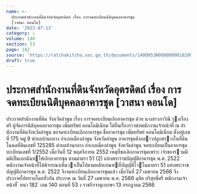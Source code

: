 ```yaml
---
name: >-
  ประกาศสำนักงานที่ดินจังหวัดอุตรดิตถ์ เรื่อง การจดทะเบียนนิติบุคคลอาคารชุด
  [วาสนา คอนโด]
date: '2023-07-13'
category: ง
volume: 140
section: 53
page: 182
source: 'https://ratchakitcha.soc.go.th/documents/140D053N0000000018200.pdf'
draft: true
---
```


# ประกาศสำนักงานที่ดินจังหวัดอุตรดิตถ์ เรื่อง การจดทะเบียนนิติบุคคลอาคารชุด [วาสนา คอนโด]

ประกาศสํานักงานที่ดิน จังหวัดลําพูน เรื่อง การจดทะเบียนเลิกอาคารชุด ด้วย นางสาวภาวิณี รุงเรืองศรี ผู้จัดการนิติบุคคลอาคารชุด เพิ่มทรัพย์ คอนโดมิเนียม ได้ยื่นเรื่องราวต่อพนักงานเจ้าหน้าที่ ณ สํานักงานที่ดินจังหวัดลําพูน ขอจดทะเบียนเลิกอาคารชุด ชื่ออาคารชุด เพิ่มทรัพย์ คอนโดมิเนียม ตั้งอยู่เลขที่ 175 หมู่ 9 ตําบลบ้านกลาง อําเภอเมืองลําพูน จังหวัดลําพูน อาคารชุดดังกลาวปลูกสรางในที่ดินโฉนดที่ดินเลขที่ 125285 ตําบลบ้านกลาง อําเภอเมืองลําพูน จังหวัดลําพูน จดทะเบียนเป็นอาคารชุด ทะเบียนเลขที่ 1/2552 เมื่อวันที่ 12 พฤศจิกายน 2552 เหตุที่ขอเลิกอาคารชุดเพราะ เจ้าของรวมมีมติเป็นเอกฉันทให้เลิกอาคารชุด ตามมาตรา 51 (2) แห่งพระราชบัญญัติอาคารชุด พ.ศ. 2522 พนักงานเจ้าหน้าที่ได้พิจารณาเห็นวาเป็นไปตามหลักเกณฑที่บัญญัติไวในมาตรา 51 แห่งพระราชบัญญัติอาคารชุด พ.ศ. 2522 จึงจดทะเบียนเลิกอาคารชุดแล้ว เมื่อวันที่ 27 เมษายน 2566 จึงประกาศให้ทราบโดยทั่วกัน ประกาศ ณ วันที่ 27 เมษายน พ.ศ. 2566 ดุสิต บริสุทธิ์ศรี พนักงานเจ้าหน้าที่ ้ หนา 182 ่ เลม 140 ตอนที่ 53 ง ราชกิจจานุเบกษา 13 กรกฎาคม 2566
